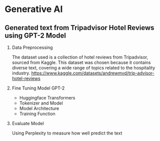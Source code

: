 # Generative AI
## Generated text from Tripadvisor Hotel Reviews using GPT-2 Model
1. Data Preprocessing

   The dataset used is a collection of hotel reviews from Tripadvisor, sourced from Kaggle. This dataset was chosen because it contains diverse text, covering a wide range of topics related to the hospitality industry.
   https://www.kaggle.com/datasets/andrewmvd/trip-advisor-hotel-reviews
   
3. Fine Tuning Model GPT-2
   - Huggingface Transformers
   - Tokenizer and Model
   - Model Architecture
   - Training Function
     
4. Evaluate Model
   
   Using Perplexity to measure how well predict the text 
